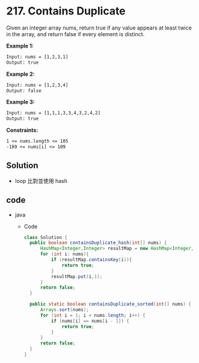 # 217. Contains Duplicate

Given an integer array nums, return true if any value appears at least twice in the array, and return false if every element is distinct.

**Example 1:**

```txt
Input: nums = [1,2,3,1]
Output: true
```

**Example 2:**

```txt
Input: nums = [1,2,3,4]
Output: false
```

**Example 3:**

```txt
Input: nums = [1,1,1,3,3,4,3,2,4,2]
Output: true
```

**Constraints:**

```txt
1 <= nums.length <= 105
-109 <= nums[i] <= 109
```

## Solution

- loop 比對並使用 hash

## code

- java

  - Code

    ```java
    class Solution {
      public boolean containsDuplicate_hash(int[] nums) {
          HashMap<Integer,Integer> resultMap = new HashMap<Integer, Integer>();
          for (int i: nums){
              if (resultMap.containsKey(i)){
                  return true;
              }
              resultMap.put(i,1);
          }
          return false;
      }

      public static boolean containsDuplicate_sorted(int[] nums) {
          Arrays.sort(nums);
          for (int i = 1; i < nums.length; i++) {
              if (nums[i] == nums[i - 1]) {
                  return true;
              }
          }
          return false;
      }
    }
    ```
